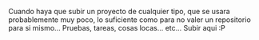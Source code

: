 Cuando haya que subir un proyecto de cualquier tipo, que se usara probablemente muy poco, lo suficiente como para no valer un repositorio para si mismo...
Pruebas, tareas, cosas locas... etc... Subir aqui :P